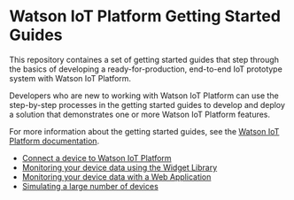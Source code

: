 # Watson IoT Platform Getting Started Guides
This repository containes a set of getting started guides that step through the basics of 
developing a ready-for-production, end-to-end IoT prototype system with Watson IoT Platform.

Developers who are new to working with Watson IoT Platform can use the step-by-step processes 
in the getting started guides to develop and deploy a solution that demonstrates one or more Watson IoT Platform features.

For more information about the getting started guides, see the [Watson IoT Platform documentation](https://console.bluemix.net/docs/services/IoT/getting_started/getting-started-iot-overview.html).

- [Connect a device to Watson IoT Platform](raspberry-pi/)
- [Monitoring your device data using the Widget Library](ui/)
- [Monitoring your device data with a Web Application](ui-angular/)
- [Simulating a large number of devices](device-simulator/)
